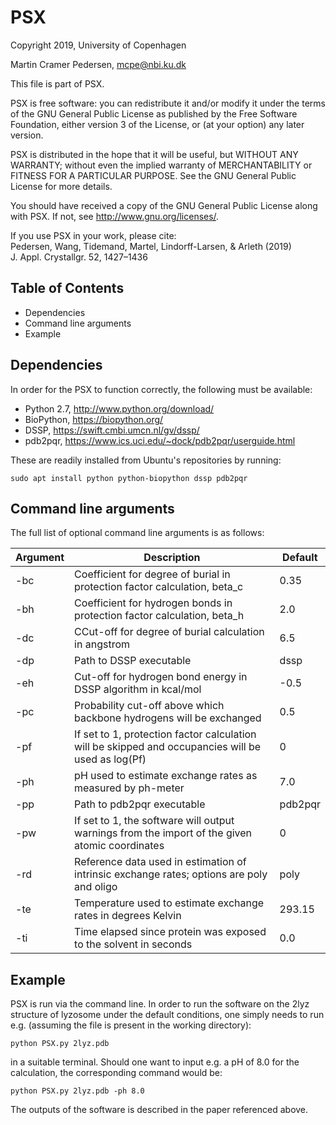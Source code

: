 # PSX            

Copyright 2019, University of Copenhagen

Martin Cramer Pedersen, mcpe@nbi.ku.dk

This file is part of PSX.

PSX is free software: you can redistribute it and/or modify
it under the terms of the GNU General Public License as published by
the Free Software Foundation, either version 3 of the License, or
(at your option) any later version.

PSX is distributed in the hope that it will be useful,
but WITHOUT ANY WARRANTY; without even the implied warranty of
MERCHANTABILITY or FITNESS FOR A PARTICULAR PURPOSE.  See the
GNU General Public License for more details.

You should have received a copy of the GNU General Public License
along with PSX. If not, see <http://www.gnu.org/licenses/>.

If you use PSX in your work, please cite:  
Pedersen, Wang, Tidemand, Martel, Lindorff-Larsen, & Arleth (2019)  
J. Appl. Crystallgr. 52, 1427–1436

## Table of Contents

 - Dependencies
 - Command line arguments
 - Example

## Dependencies

In order for the PSX to function correctly, the following must be available:
 - Python 2.7, http://www.python.org/download/ 
 - BioPython, https://biopython.org/
 - DSSP, https://swift.cmbi.umcn.nl/gv/dssp/
 - pdb2pqr, https://www.ics.uci.edu/~dock/pdb2pqr/userguide.html

These are readily installed from Ubuntu's repositories by running:

    sudo apt install python python-biopython dssp pdb2pqr

## Command line arguments

The full list of optional command line arguments is as follows:

| Argument | Description                                                                                        | Default |
| -------- | -------------------------------------------------------------------------------------------------- | ------- |
| -bc      | Coefficient for degree of burial in protection factor calculation, beta_c                          | 0.35    |
| -bh      | Coefficient for hydrogen bonds in protection factor calculation, beta_h                            | 2.0     |
| -dc      | CCut-off for degree of burial calculation in angstrom                                              | 6.5     |
| -dp      | Path to DSSP executable                                                                            | dssp    |
| -eh      | Cut-off for hydrogen bond energy in DSSP algorithm in kcal/mol                                     | -0.5    |
| -pc      | Probability cut-off above which backbone hydrogens will be exchanged                               | 0.5     |
| -pf      | If set to 1, protection factor calculation will be skipped and occupancies will be used as log(Pf) | 0       |
| -ph      | pH used to estimate exchange rates as measured by ph-meter                                         | 7.0     |
| -pp      | Path to pdb2pqr executable                                                                         | pdb2pqr |
| -pw      | If set to 1, the software will output warnings from the import of the given atomic coordinates     | 0       |
| -rd      | Reference data used in estimation of intrinsic exchange rates; options are poly and oligo          | poly    |
| -te      | Temperature used to estimate exchange rates in degrees Kelvin                                      | 293.15  |
| -ti      | Time elapsed since protein was exposed to the solvent in seconds                                   | 0.0     |

## Example

PSX is run via the command line. In order to run the software on the 2lyz structure of lyzosome under the default conditions, one simply needs to run e.g. (assuming the file is present in the working directory):

    python PSX.py 2lyz.pdb

in a suitable terminal. Should one want to input e.g. a pH of 8.0 for the calculation, the corresponding command would be:

    python PSX.py 2lyz.pdb -ph 8.0

The outputs of the software is described in the paper referenced above.
